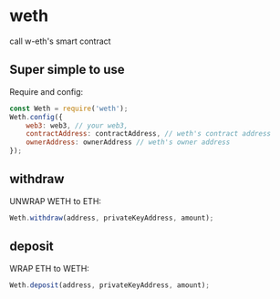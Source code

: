 # weth
call w-eth's smart contract 


## Super simple to use

Require and config: 

```js
const Weth = require('weth');
Weth.config({
    web3: web3, // your web3,
    contractAddress: contractAddress, // weth's contract address
    ownerAddress: ownerAddress // weth's owner address
});

```

## withdraw

UNWRAP WETH to ETH: 

```js
Weth.withdraw(address, privateKeyAddress, amount);
```

## deposit

WRAP ETH to WETH: 

```js
Weth.deposit(address, privateKeyAddress, amount);
```